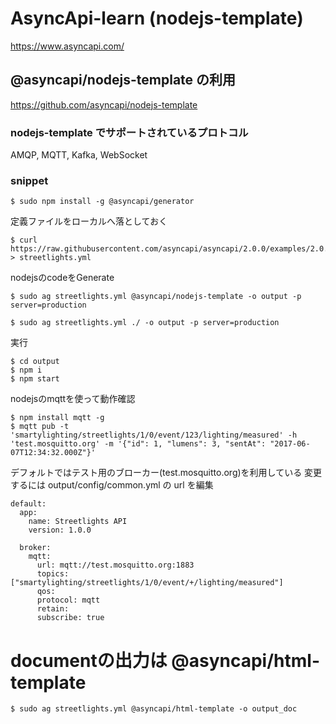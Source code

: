 # AsyncApi-learn (nodejs-template)

https://www.asyncapi.com/

## @asyncapi/nodejs-template の利用

https://github.com/asyncapi/nodejs-template

### nodejs-template でサポートされているプロトコル
AMQP, MQTT, Kafka, WebSocket

### snippet
```
$ sudo npm install -g @asyncapi/generator
```

定義ファイルをローカルへ落としておく
```
$ curl https://raw.githubusercontent.com/asyncapi/asyncapi/2.0.0/examples/2.0.0/streetlights.yml > streetlights.yml
```

nodejsのcodeをGenerate
```
$ sudo ag streetlights.yml @asyncapi/nodejs-template -o output -p server=production
```

```
$ sudo ag streetlights.yml ./ -o output -p server=production
```

実行
```
$ cd output
$ npm i
$ npm start
```

nodejsのmqttを使って動作確認
```
$ npm install mqtt -g
$ mqtt pub -t 'smartylighting/streetlights/1/0/event/123/lighting/measured' -h 'test.mosquitto.org' -m '{"id": 1, "lumens": 3, "sentAt": "2017-06-07T12:34:32.000Z"}'
```

デフォルトではテスト用のブローカー(test.mosquitto.org)を利用している
変更するには output/config/common.yml の url を編集
```
default:
  app:
    name: Streetlights API
    version: 1.0.0

  broker:
    mqtt:
      url: mqtt://test.mosquitto.org:1883
      topics: ["smartylighting/streetlights/1/0/event/+/lighting/measured"]
      qos:
      protocol: mqtt
      retain:
      subscribe: true
```

# documentの出力は @asyncapi/html-template
```
$ sudo ag streetlights.yml @asyncapi/html-template -o output_doc
```